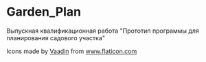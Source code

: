 # Garden_Plan
Выпускная квалификационная работа
"Прототип программы для планирования садового участка"


<div>Icons made by <a href="https://www.flaticon.com/authors/vaadin" title="Vaadin">Vaadin</a> from <a href="https://www.flaticon.com/" title="Flaticon">www.flaticon.com</a></div>

